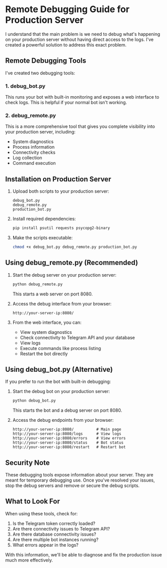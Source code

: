 # Remote Debugging Guide for Production Server

I understand that the main problem is we need to debug what's happening on your production server without having direct access to the logs. I've created a powerful solution to address this exact problem.

## Remote Debugging Tools

I've created two debugging tools:

### 1. debug_bot.py
This runs your bot with built-in monitoring and exposes a web interface to check logs. This is helpful if your normal bot isn't working.

### 2. debug_remote.py
This is a more comprehensive tool that gives you complete visibility into your production server, including:
- System diagnostics
- Process information
- Connectivity checks
- Log collection
- Command execution

## Installation on Production Server

1. Upload both scripts to your production server:
   ```
   debug_bot.py
   debug_remote.py
   production_bot.py
   ```

2. Install required dependencies:
   ```bash
   pip install psutil requests psycopg2-binary
   ```

3. Make the scripts executable:
   ```bash
   chmod +x debug_bot.py debug_remote.py production_bot.py
   ```

## Using debug_remote.py (Recommended)

1. Start the debug server on your production server:
   ```bash
   python debug_remote.py
   ```
   This starts a web server on port 8080.

2. Access the debug interface from your browser:
   ```
   http://your-server-ip:8080/
   ```

3. From the web interface, you can:
   - View system diagnostics
   - Check connectivity to Telegram API and your database
   - View logs
   - Execute commands like process listing
   - Restart the bot directly

## Using debug_bot.py (Alternative)

If you prefer to run the bot with built-in debugging:

1. Start the debug bot on your production server:
   ```bash
   python debug_bot.py
   ```
   This starts the bot and a debug server on port 8080.

2. Access the debug endpoints from your browser:
   ```
   http://your-server-ip:8080/          # Main page
   http://your-server-ip:8080/logs      # View logs
   http://your-server-ip:8080/errors    # View errors
   http://your-server-ip:8080/status    # Bot status
   http://your-server-ip:8080/restart   # Restart bot
   ```

## Security Note

These debugging tools expose information about your server. They are meant for temporary debugging use. Once you've resolved your issues, stop the debug servers and remove or secure the debug scripts.

## What to Look For

When using these tools, check for:

1. Is the Telegram token correctly loaded?
2. Are there connectivity issues to Telegram API?
3. Are there database connectivity issues?
4. Are there multiple bot instances running?
5. What errors appear in the logs?

With this information, we'll be able to diagnose and fix the production issue much more effectively.